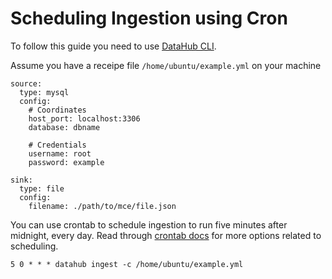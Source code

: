 # Scheduling Ingestion using Cron

To follow this guide you need to use [DataHub CLI](../../docs/cli.md).

Assume you have a receipe file `/home/ubuntu/example.yml` on your machine
```
source:
  type: mysql
  config:
    # Coordinates
    host_port: localhost:3306
    database: dbname

    # Credentials
    username: root
    password: example

sink:
  type: file
  config:
    filename: ./path/to/mce/file.json
```

You can use crontab to schedule ingestion to run five minutes after midnight, every day. Read through [crontab docs](https://man7.org/linux/man-pages/man5/crontab.5.html) for more options related to scheduling.

```
5 0 * * * datahub ingest -c /home/ubuntu/example.yml
```
